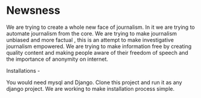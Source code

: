 # Newsness
 We are trying to create a whole new face of journalism.
 In it we are trying to automate journalism from the core.
 We are trying to make journalism unbiased and more factual , this is an attempt to make investigative journalism empowered.
 We are trying to make information free by creating quality content and making people aware of their freedom of speech and the importance of anonymity on internet.

Installations - 

You would need mysql and Django. Clone this project and run it as any django project. We are working to make installation process simple. 

